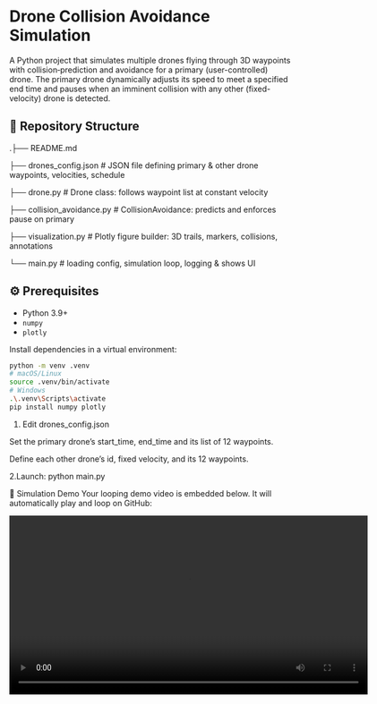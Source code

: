 # Drone Collision Avoidance Simulation

A Python project that simulates multiple drones flying through 3D waypoints with collision‐prediction and avoidance for a primary (user-controlled) drone. The primary drone dynamically adjusts its speed to meet a specified end time and pauses when an imminent collision with any other (fixed-velocity) drone is detected.


## 📂 Repository Structure
.├── README.md

 ├── drones_config.json # JSON file defining primary & other drone waypoints, velocities, schedule
 
 ├── drone.py # Drone class: follows waypoint list at constant velocity
 
 ├── collision_avoidance.py # CollisionAvoidance: predicts and enforces pause on primary
 
 ├── visualization.py # Plotly figure builder: 3D trails, markers, collisions, annotations
 
 └── main.py # loading config, simulation loop, logging & shows UI

## ⚙️ Prerequisites

- Python 3.9+  
- `numpy`  
- `plotly`

Install dependencies in a virtual environment:

```bash
python -m venv .venv
# macOS/Linux
source .venv/bin/activate
# Windows
.\.venv\Scripts\activate
pip install numpy plotly
```


1. Edit drones_config.json

Set the primary drone’s start_time, end_time and its list of 12 waypoints.

Define each other drone’s id, fixed velocity, and its 12 waypoints.

2.Launch: python main.py

🎥 Simulation Demo
Your looping demo video is embedded below. It will automatically play and loop on GitHub:

<video width="640" controls loop> <source src="demo.mp4" type="video/mp4"> Your browser does not support the video tag. </video>




